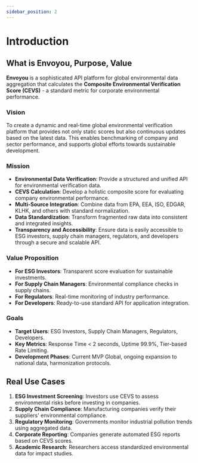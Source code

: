 ```yaml
---
sidebar_position: 2
---
```


# Introduction

## What is Envoyou, Purpose, Value

**Envoyou** is a sophisticated API platform for global environmental data aggregation that calculates the **Composite Environmental Verification Score (CEVS)** - a standard metric for corporate environmental performance.

### Vision
To create a dynamic and real-time global environmental verification platform that provides not only static scores but also continuous updates based on the latest data. This enables benchmarking of company and sector performance, and supports global efforts towards sustainable development.

### Mission
- **Environmental Data Verification**: Provide a structured and unified API for environmental verification data.
- **CEVS Calculation**: Develop a holistic composite score for evaluating company environmental performance.
- **Multi-Source Integration**: Combine data from EPA, EEA, ISO, EDGAR, KLHK, and others with standard normalization.
- **Data Standardization**: Transform fragmented raw data into consistent and integrated insights.
- **Transparency and Accessibility**: Ensure data is easily accessible to ESG investors, supply chain managers, regulators, and developers through a secure and scalable API.

### Value Proposition
- **For ESG Investors**: Transparent score evaluation for sustainable investments.
- **For Supply Chain Managers**: Environmental compliance checks in supply chains.
- **For Regulators**: Real-time monitoring of industry performance.
- **For Developers**: Ready-to-use standard API for application integration.

### Goals
- **Target Users**: ESG Investors, Supply Chain Managers, Regulators, Developers.
- **Key Metrics**: Response Time < 2 seconds, Uptime 99.9%, Tier-based Rate Limiting.
- **Development Phases**: Current MVP Global, ongoing expansion to national data, harmonization protocols.

## Real Use Cases

1. **ESG Investment Screening**: Investors use CEVS to assess environmental risks before investing in companies.
2. **Supply Chain Compliance**: Manufacturing companies verify their suppliers' environmental compliance.
3. **Regulatory Monitoring**: Governments monitor industrial pollution trends using aggregated data.
4. **Corporate Reporting**: Companies generate automated ESG reports based on CEVS scores.
5. **Academic Research**: Researchers access standardized environmental data for impact studies.